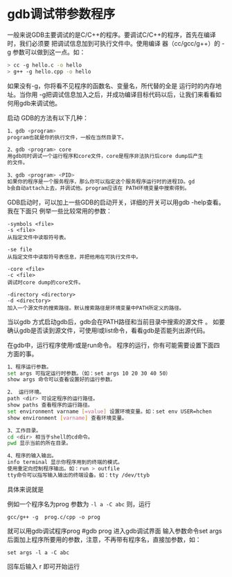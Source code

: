 # gdb调试带参数程序


一般来说GDB主要调试的是C/C++的程序。要调试C/C++的程序，首先在编译时，我们必须要 
把调试信息加到可执行文件中。使用编译 器（cc/gcc/g++）的 -g 参数可以做到这一点。如： 

```sh
> cc -g hello.c -o hello 
> g++ -g hello.cpp -o hello 
```


如果没有-g，你将看不见程序的函数名、变量名，所代替的全是 运行时的内存地址。当你用 
-g把调试信息加入之后，并成功编译目标代码以后，让我们来看看如何用gdb来调试他。 

启动 GDB的方法有以下几种： 

```sh
1、gdb <program> 
program也就是你的执行文件，一般在当然目录下。 

2、gdb <program> core 
用gdb同时调试一个运行程序和core文件，core是程序非法执行后core dump后产生 
的文件。 

3、gdb <program> <PID> 
如果你的程序是一个服务程序，那么你可以指定这个服务程序运行时的进程ID。gd 
b会自动attach上去，并调试他。program应该在 PATH环境变量中搜索得到。 
```


GDB启动时，可以加上一些GDB的启动开关，详细的开关可以用gdb -help查看。我在下面只 
例举一些比较常用的参数： 

```
-symbols <file> 
-s <file> 
从指定文件中读取符号表。 
```

```
-se file 
从指定文件中读取符号表信息，并把他用在可执行文件中。 
```

```
-core <file> 
-c <file> 
调试时core dump的core文件。 
```

```
-directory <directory> 
-d <directory> 
加入一个源文件的搜索路径。默认搜索路径是环境变量中PATH所定义的路径。
```


当以gdb <program>方式启动gdb后，gdb会在PATH路径和当前目录中搜索<program>的源文件 
。 如要确认gdb是否读到源文件，可使用l或list命令，看看gdb是否能列出源代码。 

在gdb中，运行程序使用r或是run命令。 程序的运行，你有可能需要设置下面四方面的事。 
```sh
1、程序运行参数。 
set args 可指定运行时参数。（如：set args 10 20 30 40 50） 
show args 命令可以查看设置好的运行参数。 

2、 运行环境。 
path <dir> 可设定程序的运行路径。 
show paths 查看程序的运行路径。 
set environment varname [=value] 设置环境变量。如：set env USER=hchen 
show environment [varname] 查看环境变量。 

3、工作目录。 
cd <dir> 相当于shell的cd命令。 
pwd 显示当前的所在目录。 

4、程序的输入输出。 
info terminal 显示你程序用到的终端的模式。 
使用重定向控制程序输出。如：run > outfile 
tty命令可以指写输入输出的终端设备。如：tty /dev/ttyb
```


具体来说就是

例如一个程序名为prog 参数为 `-l a -C abc`
则，运行
```
gcc/g++ -g  prog.c/cpp -o prog
```

就可以用gdb调试程序prog
#gdb prog
进入gdb调试界面
输入参数命令set args 后面加上程序所要用的参数，注意，不再带有程序名，直接加参数，如：

```
set args -l a -C abc
```

回车后输入
r
即可开始运行